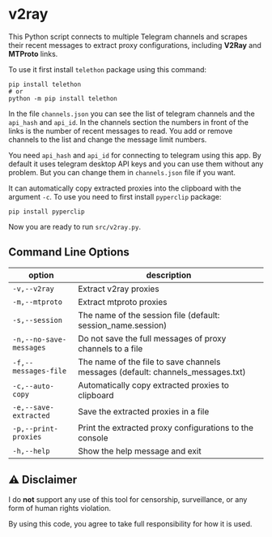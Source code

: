 # v2ray

This Python script connects to multiple Telegram channels and scrapes their recent messages to extract proxy configurations, including **V2Ray** and **MTProto** links.

To use it first install `telethon` package using this command:
```
pip install telethon
# or
python -m pip install telethon
```

In the file `channels.json` you can see the list of telegram channels and the `api_hash` and `api_id`. In the channels section the numbers in front of the links is the number of recent messages to read. You add or remove channels to the list and change the message limit numbers.

You need `api_hash` and `api_id` for connecting to telegram using this app. By default it uses telegram desktop API keys and you can use them without any problem. But you can change them in `channels.json` file if you want.

It can automatically copy extracted proxies into the clipboard with the argument `-c`. To use you need to first install `pyperclip` package:

```
pip install pyperclip
```

Now you are ready to run `src/v2ray.py`.

Command Line Options
---
|option|description|
|------|------|
|`-v,--v2ray`|Extract v2ray proxies|
|`-m,--mtproto`|Extract mtproto proxies|
|`-s,--session`|The name of the session file (default: session_name.session)|
|`-n,--no-save-messages`|Do not save the full messages of proxy channels to a file|
|`-f,--messages-file`|The name of the file to save channels messages (default: channels_messages.txt)|
|`-c,--auto-copy`|Automatically copy extracted proxies to clipboard|
|`-e,--save-extracted`|Save the extracted proxies in a file|
|`-p,--print-proxies`|Print the extracted proxy configurations to the console|
|`-h,--help`|Show the help message and exit|

⚠️ Disclaimer
---

I do **not** support any use of this tool for censorship, surveillance, or any form of human rights violation.

By using this code, you agree to take full responsibility for how it is used.
